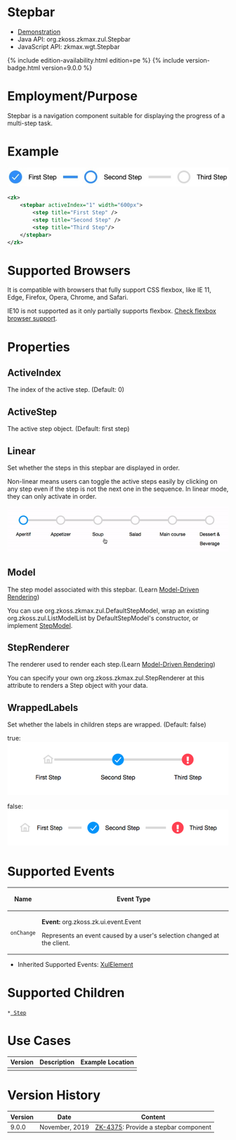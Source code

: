 

# Stepbar

- [Demonstration](https://www.zkoss.org/zkdemo/menu/stepbar)
- Java API: <javadoc>org.zkoss.zkmax.zul.Stepbar</javadoc>
- JavaScript API: <javadoc directory="jsdoc">zkmax.wgt.Stepbar</javadoc>

{% include edition-availability.html edition=pe %} {% include version-badge.html version=9.0.0 %}

# Employment/Purpose

Stepbar is a navigation component suitable for displaying the progress
of a multi-step task.

# Example

![](images/stepbar-example.jpg)

``` xml
<zk>
    <stepbar activeIndex="1" width="600px">
        <step title="First Step" />
        <step title="Second Step" />
        <step title="Third Step"/>
    </stepbar>
</zk>
```

# Supported Browsers

It is compatible with browsers that fully support CSS flexbox, like IE
11, Edge, Firefox, Opera, Chrome, and Safari.

IE10 is not supported as it only partially supports flexbox. [Check
flexbox browser support](https://caniuse.com/flexbox).

# Properties

## ActiveIndex

The index of the active step. (Default: 0)

## ActiveStep

The active step object. (Default: first step)

## Linear

Set whether the steps in this stepbar are displayed in order.

Non-linear means users can toggle the active steps easily by clicking on
any step even if the step is not the next one in the sequence. In linear
mode, they can only activate in order.

![](images/Stepbar-linear.gif)

## Model

The step model associated with this stepbar. (Learn [ Model-Driven
Rendering](ZK_Developer%27s_Reference/MVC/Model#Model-Driven_Rendering))

You can use <javadoc>org.zkoss.zkmax.zul.DefaultStepModel</javadoc>,
wrap an existing <javadoc>org.zkoss.zul.ListModelList</javadoc> by
DefaultStepModel's constructor, or implement
[StepModel](https://www.zkoss.org/javadoc/latest/zk/org/zkoss/zkmax/zul/StepModel.html).

## StepRenderer

The renderer used to render each step.(Learn [ Model-Driven
Rendering](ZK_Developer%27s_Reference/MVC/Model#Model-Driven_Rendering))

You can specify your own
<javadoc>org.zkoss.zkmax.zul.StepRenderer</javadoc> at this attribute to
renders a Step object with your data.

## WrappedLabels

Set whether the labels in children steps are wrapped. (Default: false)

true: ![](images/Stepber-WrappedLabels.png "Stepber-WrappedLabels.png")

false: ![](images/Stepbar-example.png "Stepbar-example.png")

# Supported Events

<table>
<thead>
<tr class="header">
<th><center>
<p>Name</p>
</center></th>
<th><center>
<p>Event Type</p>
</center></th>
</tr>
</thead>
<tbody>
<tr class="odd">
<td><center>
<p><code>onChange</code></p>
</center></td>
<td><p><strong>Event:</strong>
<javadoc>org.zkoss.zk.ui.event.Event</javadoc></p>
<p>Represents an event caused by a user's selection changed at the
client.</p></td>
</tr>
</tbody>
</table>

- Inherited Supported Events: [
  XulElement](ZK_Component_Reference/Base_Components/XulElement#Supported_Events)

# Supported Children

`*`[` Step`](ZK_Component_Reference/Supplementary/Stepbar/Step)

# Use Cases

| Version | Description | Example Location |
|---------|-------------|------------------|
|         |             |                  |

# Version History



| Version | Date           | Content                                                                          |
|---------|----------------|----------------------------------------------------------------------------------|
| 9.0.0   | November, 2019 | [ZK-4375](https://tracker.zkoss.org/browse/ZK-4375): Provide a stepbar component |


